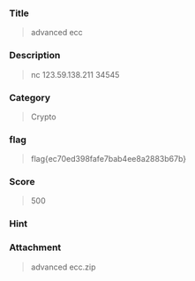 ### Title

> advanced ecc

### Description

> nc 123.59.138.211 34545

### Category

> Crypto

### flag

> flag{ec70ed398fafe7bab4ee8a2883b67b}

### Score

> 500

###  Hint

> 

### Attachment

> advanced ecc.zip